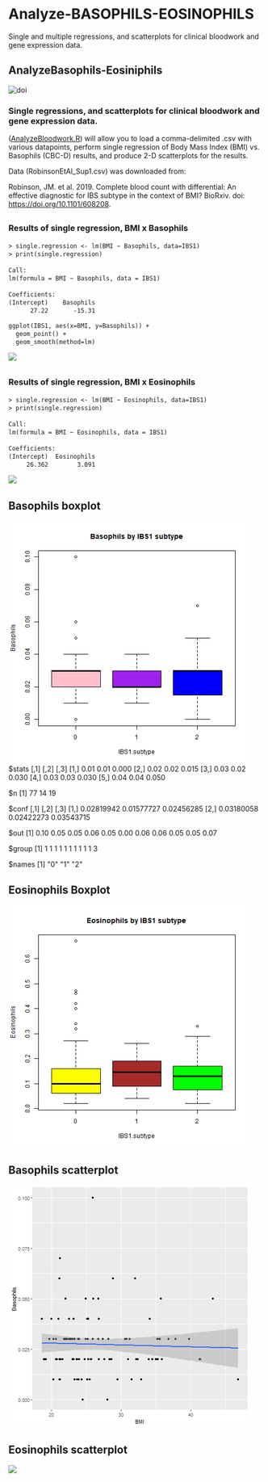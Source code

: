 # Analyze-BASOPHILS-EOSINOPHILS
Single and multiple regressions, and scatterplots for clinical bloodwork and gene expression data.
## AnalyzeBasophils-Eosiniphils
![doi](../master/Images/zenodo.3373938.svg?sanitize=true)
### Single regressions, and scatterplots for clinical bloodwork and gene expression data.
([AnalyzeBloodwork.R](../master/AnalyzeBloodwork.R)) will allow you to load a comma-delimited .csv with various datapoints, perform single regression of Body Mass Index (BMI) vs. Basophils (CBC-D) results, and produce 2-D scatterplots for the results. 

Data (RobinsonEtAl_Sup1.csv) was downloaded from: 

Robinson, JM. et al. 2019. Complete blood count with differential: An effective diagnostic for IBS subtype in the context of BMI? BioRxiv. doi: https://doi.org/10.1101/608208.

##
### Results of single regression, BMI x Basophils
```
> single.regression <- lm(BMI ~ Basophils, data=IBS1)
> print(single.regression)

Call:
lm(formula = BMI ~ Basophils, data = IBS1)

Coefficients:
(Intercept)    Basophils  
      27.22       -15.31  

```
```
ggplot(IBS1, aes(x=BMI, y=Basophils)) +
  geom_point() +    
  geom_smooth(method=lm) 
```
![](fig_output/Rplot01.png)
##
### Results of single regression, BMI x Eosinophils
```
> single.regression <- lm(BMI ~ Eosinophils, data=IBS1)
> print(single.regression)

Call:
lm(formula = BMI ~ Eosinophils, data = IBS1)

Coefficients:
(Intercept)  Eosinophils  
     26.362        3.091  

```

![](fig_output/Rplot.png)

## Basophils boxplot
![](fig_output/Basophils_boxplot.png)
$stats
 [,1] [,2]  [,3]
[1,] 0.01 0.01 0.000
[2,] 0.02 0.02 0.015
[3,] 0.03 0.02 0.030
[4,] 0.03 0.03 0.030
[5,] 0.04 0.04 0.050

$n
[1] 77 14 19

$conf
[,1]       [,2]       [,3]
[1,] 0.02819942 0.01577727 0.02456285
[2,] 0.03180058 0.02422273 0.03543715

$out
 [1] 0.10 0.05 0.05 0.06 0.05 0.00 0.06 0.06 0.05 0.05 0.07

$group
 [1] 1 1 1 1 1 1 1 1 1 1 3

$names
[1] "0" "1" "2"

## Eosinophils Boxplot
![](fig_output/Eosinophils_boxplot.png)
## Basophils scatterplot
![](fig_output/Basophils_scatterplot.png)
## Eosinophils scatterplot
![](fig_output/Eosinophlis_scatterplot.png)
